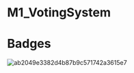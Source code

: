 # M1_VotingSystem


# Badges
![ab2049e3382d4b87b9c571742a3615e7](https://user-images.githubusercontent.com/68293891/161427658-7954d35e-862b-406b-a12b-f7ef5340865c.svg)

